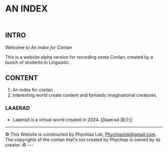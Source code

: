 
# AN INDEX
<header>

<!--
  <<< Author notes: Course header >>>
  Include a 1280×640 image, course title in sentence case, and a concise description in emphasis.
  In your repository settings: enable template repository, add your 1280×640 social image, auto delete head branches.
  Add your open source license, GitHub uses MIT license.
-->


</header>

## INTRO

Welcome to _An index for Conlan_

This is a website alpha version for recording some Conlan, created by a bunch of students in Linguistic. 

## CONTENT

1. An index for conlan
2. Interesting world create content and fantastic imaginational creatures.

### LAAERAD
- Laaerad is a virtual world created in 2024. [[laaerad 简介]]

<footer>

<!--
  <<< Author notes: Footer >>>
  Add a link to get support, GitHub status page, code of conduct, license link.
-->

---

&copy; This Website is constructed by Phychias Lok, Phychiaslok@gmail.com. The copyrights of the conlan that's not created by Phychias is owned by its creator. &copy; ---

</footer>

